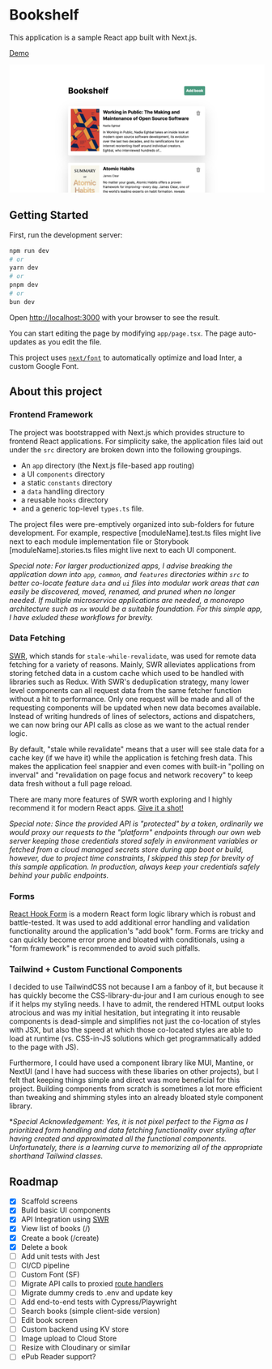 # Bookshelf

This application is a sample React app built with Next.js.

[Demo](https://mmhmm-books-fullstackjack.vercel.app/)

![screenshot](https://github.com/fullstackjack/mmhmm-books-fullstackjack/blob/main/docs/screenshot.png?raw=true)

## Getting Started

First, run the development server:

```bash
npm run dev
# or
yarn dev
# or
pnpm dev
# or
bun dev
```

Open [http://localhost:3000](http://localhost:3000) with your browser to see the result.

You can start editing the page by modifying `app/page.tsx`. The page auto-updates as you edit the file.

This project uses [`next/font`](https://nextjs.org/docs/basic-features/font-optimization) to automatically optimize and load Inter, a custom Google Font.

## About this project

### Frontend Framework

The project was bootstrapped with Next.js which provides structure to frontend React applications. For simplicity sake, the application files laid out under the `src` directory are broken down into the following groupings.

- An `app` directory (the Next.js file-based app routing)
- a UI `components` directory
- a static `constants` directory
- a `data` handling directory
- a reusable `hooks` directory
- and a generic top-level `types.ts` file.

The project files were pre-emptively organized into sub-folders for future development. For example, respective [moduleName].test.ts files might live next to each module implementation file or Storybook [moduleName].stories.ts files might live next to each UI component.

_Special note: For larger productionized apps, I advise breaking the application down into `app`, `common`, and `features` directories within `src` to better co-locate feature `data` and `ui` files into modular work areas that can easily be discovered, moved, renamed, and pruned when no longer needed. If multiple microservice applications are needed, a monorepo architecture such as `nx` would be a suitable foundation. For this simple app, I have exluded these workflows for brevity._

### Data Fetching

[SWR](https://swr.vercel.app/), which stands for `stale-while-revalidate`, was used for remote data fetching for a variety of reasons. Mainly, SWR alleviates applications from storing fetched data in a custom cache which used to be handled with libraries such as Redux. With SWR's deduplication strategy, many lower level components can all request data from the same fetcher function without a hit to performance. Only one request will be made and all of the requesting components will be updated when new data becomes available. Instead of writing hundreds of lines of selectors, actions and dispatchers, we can now bring our API calls as close as we want to the actual render logic.

By default, "stale while revalidate" means that a user will see stale data for a cache key (if we have it) while the application is fetching fresh data. This makes the application feel snappier and even comes with built-in "polling on inverval" and "revalidation on page focus and network recovery" to keep data fresh without a full page reload.

There are many more features of SWR worth exploring and I highly recommend it for modern React apps. [Give it a shot!](https://swr.vercel.app/docs/getting-started)

_Special note: Since the provided API is "protected" by a token, ordinarily we would proxy our requests to the "platform" endpoints through our own web server keeping those credentials stored safely in environment variables or fetched from a cloud managed secrets store during app boot or build, however, due to project time constraints, I skipped this step for brevity of this sample application. In production, always keep your credentials safely behind your public endpoints._

### Forms

[React Hook Form](https://react-hook-form.com/) is a modern React form logic library which is robust and battle-tested. It was used to add additional error handling and validation functionality around the application's "add book" form. Forms are tricky and can quickly become error prone and bloated with conditionals, using a "form framework" is recommended to avoid such pitfalls.

### Tailwind + Custom Functional Components

I decided to use TailwindCSS not because I am a fanboy of it, but because it has quickly become the CSS-library-du-jour and I am curious enough to see if it helps my styling needs. I have to admit, the rendered HTML output looks atrocious and was my initial hesitation, but integrating it into reusable components is dead-simple and simplifies not just the co-location of styles with JSX, but also the speed at which those co-located styles are able to load at runtime (vs. CSS-in-JS solutions which get programmatically added to the page with JS).

Furthermore, I could have used a component library like MUI, Mantine, or NextUI (and I have had success with these libaries on other projects), but I felt that keeping things simple and direct was more beneficial for this project. Building components from scratch is sometimes a lot more efficient than tweaking and shimming styles into an already bloated style component library.

\*_Special Acknowledgement: Yes, it is not pixel perfect to the Figma as I prioritized form handling and data fetching functionality over styling after having created and approximated all the functional components. Unfortunately, there is a learning curve to memorizing all of the appropriate shorthand Tailwind classes._

## Roadmap

- [x] Scaffold screens
- [x] Build basic UI components
- [x] API Integration using [SWR](https://swr.vercel.app/)
- [x] View list of books (/)
- [x] Create a book (/create)
- [x] Delete a book
- [ ] Add unit tests with Jest
- [ ] CI/CD pipeline
- [ ] Custom Font (SF)
- [ ] Migrate API calls to proxied [route handlers](https://nextjs.org/docs/app/building-your-application/routing/route-handlers)
- [ ] Migrate dummy creds to .env and update key
- [ ] Add end-to-end tests with Cypress/Playwright
- [ ] Search books (simple client-side version)
- [ ] Edit book screen
- [ ] Custom backend using KV store
- [ ] Image upload to Cloud Store
- [ ] Resize with Cloudinary or similar
- [ ] ePub Reader support?
